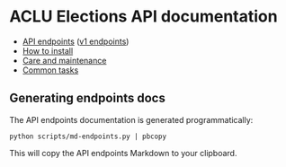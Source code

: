 # ACLU Elections API documentation

* [API endpoints](endpoints.md) ([v1 endpoints](endpoints-v1.md))
* [How to install](install.md)
* [Care and maintenance](maintenance.md)
* [Common tasks](tasks.md)

## Generating endpoints docs

The API endpoints documentation is generated programmatically:

```
python scripts/md-endpoints.py | pbcopy
```

This will copy the API endpoints Markdown to your clipboard.
